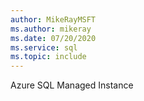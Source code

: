 ```yaml
---
author: MikeRayMSFT
ms.author: mikeray
ms.date: 07/20/2020
ms.service: sql
ms.topic: include
---
```

Azure SQL Managed Instance